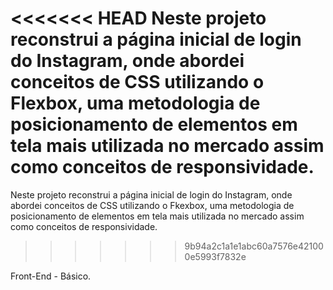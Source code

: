 <<<<<<< HEAD
Neste projeto reconstrui a página inicial de login do Instagram, onde abordei conceitos de CSS utilizando o Flexbox, uma metodologia de posicionamento de elementos em tela mais utilizada no mercado assim como conceitos de responsividade.
=======
Neste projeto reconstrui a página inicial de login do Instagram, onde abordei conceitos de CSS utilizando o Fkexbox, uma metodologia de posicionamento de elementos em tela mais utilizada no mercado assim como conceitos de responsividade.
>>>>>>> 9b94a2c1a1e1abc60a7576e421000e5993f7832e

Front-End - Básico.